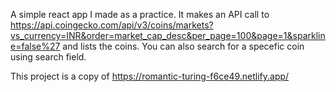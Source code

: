 A simple react app I made as a practice. It makes an API call to https://api.coingecko.com/api/v3/coins/markets?vs_currency=INR&order=market_cap_desc&per_page=100&page=1&sparkline=false%27 and lists the coins. You can also search for a specefic coin using search field.

This project is a copy of https://romantic-turing-f6ce49.netlify.app/
